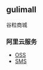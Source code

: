 ## gulimall
谷粒商城

### 阿里云服务

- [OSS](https://oss.console.aliyun.com/overview)
- [SMS](https://market.aliyun.com/products/57126001/cmapi00039729.html?spm=5176.12818093.ProductAndService--ali--widget-home-product-recent.dfa2.18ee16d0mJ6DOc#sku=yuncode3372900001)
